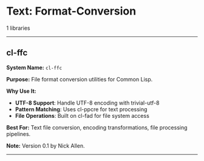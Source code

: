 # Text: Format-Conversion

1 libraries

---

## cl-ffc

**System Name:** `cl-ffc`

**Purpose:** File format conversion utilities for Common Lisp.

**Why Use It:**
- **UTF-8 Support**: Handle UTF-8 encoding with trivial-utf-8
- **Pattern Matching**: Uses cl-ppcre for text processing
- **File Operations**: Built on cl-fad for file system access

**Best For:** Text file conversion, encoding transformations, file processing pipelines.

**Note:** Version 0.1 by Nick Allen.

---


